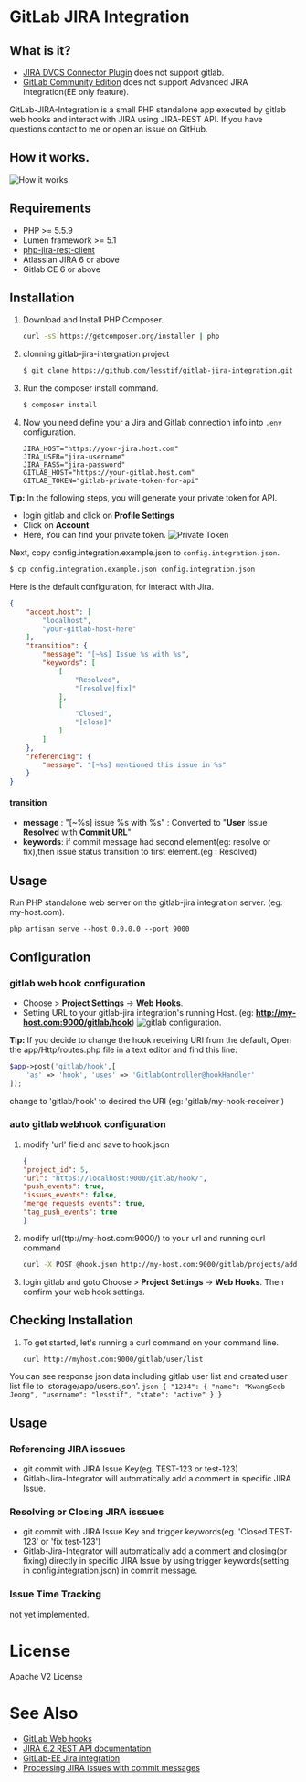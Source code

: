 # GitLab JIRA Integration

## What is it?
* [JIRA DVCS Connector Plugin](https://marketplace.atlassian.com/plugins/com.atlassian.jira.plugins.jira-bitbucket-connector-plugin) does not support gitlab.
* [GitLab Community Edition](http://doc.gitlab.com/ee/integration/jira.html) does not support Advanced JIRA Integration(EE only feature).

GitLab-JIRA-Integration is a small PHP standalone app executed by gitlab web hooks and interact with JIRA using JIRA-REST API.
If you have questions contact to me or open an issue on GitHub.

## How it works.
![How it works.](https://cloud.githubusercontent.com/assets/404534/8185075/f5241acc-147c-11e5-9961-32e241948ee9.png)

## Requirements

- PHP >= 5.5.9
- Lumen framework >= 5.1
- [php-jira-rest-client](https://github.com/lesstif/php-jira-rest-client)
- Atlassian JIRA 6 or above
- Gitlab CE 6 or above

## Installation

1. Download and Install PHP Composer.
	``` sh
	curl -sS https://getcomposer.org/installer | php
	```

2. clonning gitlab-jira-intergration project
	```sh
	$ git clone https://github.com/lesstif/gitlab-jira-integration.git
	```

3. Run the composer install command.
	```sh
	$ composer install
	```

4. Now you need define your a Jira and Gitlab connection info into `.env` configuration.
	```
	JIRA_HOST="https://your-jira.host.com"
	JIRA_USER="jira-username"
	JIRA_PASS="jira-password"
	GITLAB_HOST="https://your-gitlab.host.com"
	GITLAB_TOKEN="gitlab-private-token-for-api"
	```

**Tip:**  In the following steps, you will generate your private token for API.
- login gitlab and click on **Profile Settings**
- Click on **Account**
- Here, You can find your private token.
![Private Token](https://cloud.githubusercontent.com/assets/404534/8210509/555cf47e-154d-11e5-83da-84f6f96b4fae.png)

Next, copy config.integration.example.json to `config.integration.json`.

```sh
$ cp config.integration.example.json config.integration.json
```

Here is the default configuration, for interact with Jira.
````json
{
    "accept.host": [
        "localhost",
        "your-gitlab-host-here"
    ],
    "transition": {
        "message": "[~%s] Issue %s with %s",
        "keywords": [
            [
                "Resolved",
                "[resolve|fix]"
            ],
            [
                "Closed",
                "[close]"
            ]
        ]
    },
    "referencing": {
        "message": "[~%s] mentioned this issue in %s"
    }
}
````

#### transition
- **message** : "[~%s] issue %s with %s" : Converted to "**User** Issue **Resolved** with **Commit URL**"
- **keywords**: if commit message had second element(eg: resolve or fix),then issue status transition to first element.(eg : Resolved)


## Usage

Run PHP standalone web server on the gitlab-jira integration server. (eg: my-host.com).
```
php artisan serve --host 0.0.0.0 --port 9000
```

## Configuration

### gitlab web hook configuration
- Choose  > **Project Settings** -> **Web Hooks**.
- Setting URL to your gitlab-jira integration's running Host. (eg: **http://my-host.com:9000/gitlab/hook**)
![gitlab configuration.](https://cloud.githubusercontent.com/assets/404534/8638183/7f7951c2-28ed-11e5-987f-5258f1bc2bec.png)

**Tip:**  If you decide to change the hook receiving URI from the default, Open the app/Http/routes.php file in a text editor and find this line:
```php
$app->post('gitlab/hook',[
	'as' => 'hook', 'uses' => 'GitlabController@hookHandler'
]);
```
change to 'gitlab/hook' to desired the URI (eg: 'gitlab/my-hook-receiver')

### auto gitlab webhook configuration
1. modify 'url' field and save to hook.json

	```json
	{
    "project_id": 5,
    "url": "https://localhost:9000/gitlab/hook/",
    "push_events": true,
    "issues_events": false,
    "merge_requests_events": true,
    "tag_push_events": true
	}
	```
2. modify url(ttp://my-host.com:9000/) to your url and running curl command

	```sh
	curl -X POST @hook.json http://my-host.com:9000/gitlab/projects/add-hook-all-projects
	```

3. login gitlab and goto Choose  > **Project Settings** -> **Web Hooks**.  Then confirm your web hook settings.

## Checking Installation  
1.  To get started, let's running a curl command on your command line.

	```sh
	curl http://myhost.com:9000/gitlab/user/list
	```
You can see response json data including gitlab user list and created user list file to 'storage/app/users.json'.
	```json
{
    "1234": {
        "name": "KwangSeob Jeong",
        "username": "lesstif",
        "state": "active"
    }
}
	 ```

## Usage

### Referencing JIRA isssues
- git commit with JIRA Issue Key(eg. TEST-123 or test-123)
- Gitlab-Jira-Integrator will automatically add a comment in specific JIRA Issue.

### Resolving or Closing JIRA isssues
- git commit with JIRA Issue Key and trigger keywords(eg. 'Closed TEST-123' or 'fix test-123')
- Gitlab-Jira-Integrator will automatically add a comment and closing(or fixing) directly in specific JIRA Issue by using trigger keywords(setting in config.integration.json) in commit message.

### Issue Time Tracking
not yet implemented.


# License

Apache V2 License

# See Also
* [GitLab Web hooks](http://doc.gitlab.com/ce/web_hooks/web_hooks.html)
* [JIRA 6.2 REST API documentation](https://docs.atlassian.com/jira/REST/6.2/)
* [GitLab-EE Jira integration](http://doc.gitlab.com/ee/integration/jira.html)
* [Processing JIRA issues with commit messages](https://confluence.atlassian.com/display/Cloud/Processing+JIRA+issues+with+commit+messages)

